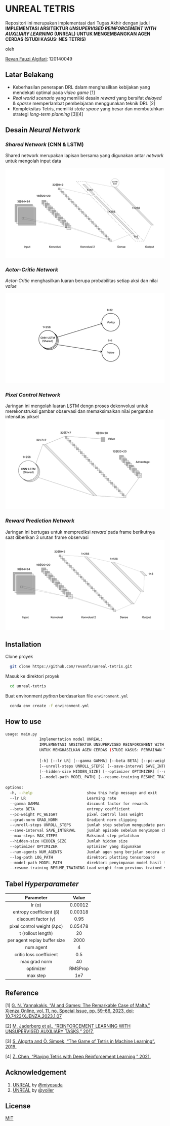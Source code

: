 # UNREAL TETRIS
Repositori ini merupakan implementasi dari Tugas Akhir dengan judul **IMPLEMENTASI ARSITEKTUR _UNSUPERVISED REINFORCEMENT WITH AUXILIARY LEARNING_ (UNREAL) UNTUK MENGEMBANGKAN AGEN CERDAS (STUDI KASUS: NES TETRIS)**

oleh

[Revan Fauzi Algifari](https://www.github.com/revanfz); 120140049

## Latar Belakang
- Keberhasilan penerapan DRL dalam menghasilkan kebijakan yang mendekati optimal pada _video game_ [1]
- _Real world scenario_ yang memiliki desain _reward_ yang bersifat _delayed_ & _sparse_ memperlambat pembelajaran menggunakan teknik DRL [2]
- Kompleksitas Tetris, memiliki _state space_ yang besar dan membutuhkan strategi _long-term planning_ [3][4]

## Desain _Neural Network_
### _Shared Network_ (CNN & LSTM)
Shared network merupakan lapisan bersama yang digunakan antar _network_ untuk mengolah input data

![Shared Network](https://github.com/revanfz/unreal-tetris/blob/main/img/Shared%20Network.png?raw=true)

### _Actor-Critic Network_
_Actor-Critic_ menghasilkan luaran berupa probabilitas setiap aksi dan nilai _value_

![_Actor Critic Network_](https://github.com/revanfz/unreal-tetris/blob/main/img/AC%20Network.png?raw=true)

### _Pixel Control Network_
Jaringan ini mengolah luaran LSTM dengn proses dekonvolusi untuk merekonstruksi gambar observasi dan memaksimalkan nilai pergantian intensitas piksel
![_Pixel Control Network_](https://github.com/revanfz/unreal-tetris/blob/main/img/PC%20Network.png?raw=true)

### _Reward Prediction Network_
Jaringan ini bertugas untuk memprediksi _reward_ pada frame berikutnya saat diberikan 3 urutan frame observasi
![_Reward Prediction Network_](https://github.com/revanfz/unreal-tetris/blob/main/img/RP%20Network.png?raw=true)

## Installation
Clone proyek

```bash
  git clone https://github.com/revanfz/unreal-tetris.git
```

Masuk ke direktori proyek
```bash
  cd unreal-tetris
```

Buat environment _python_ berdasarkan file ```environment.yml```
```bash
  conda env create -f environment.yml
```

## How to use
```bash
usage: main.py 
               Implementation model UNREAL:
               IMPLEMENTASI ARSITEKTUR UNSUPERVISED REINFORCEMENT WITH AUXILIARY LEARNING (UNREAL)
               UNTUK MENGHASILKAN AGEN CERDAS (STUDI KASUS: PERMAINAN TETRIS)

               [-h] [--lr LR] [--gamma GAMMA] [--beta BETA] [--pc-weight PC_WEIGHT] [--grad-norm GRAD_NORM]
               [--unroll-steps UNROLL_STEPS] [--save-interval SAVE_INTERVAL] [--max-steps MAX_STEPS]
               [--hidden-size HIDDEN_SIZE] [--optimizer OPTIMIZER] [--num-agents NUM_AGENTS] [--log-path LOG_PATH]
               [--model-path MODEL_PATH] [--resume-training RESUME_TRAINING]

options:
  -h, --help                        show this help message and exit
  --lr LR                           Learning rate
  --gamma GAMMA                     discount factor for rewards
  --beta BETA                       entropy coefficient
  --pc-weight PC_WEIGHT             pixel control loss weight
  --grad-norm GRAD_NORM             Gradient norm clipping
  --unroll-steps UNROLL_STEPS       jumlah step sebelum mengupdate parameter global
  --save-interval SAVE_INTERVAL     jumlah episode sebelum menyimpan checkpoint model
  --max-steps MAX_STEPS             Maksimal step pelatihan
  --hidden-size HIDDEN_SIZE         Jumlah hidden size
  --optimizer OPTIMIZER             optimizer yang digunakan
  --num-agents NUM_AGENTS           Jumlah agen yang berjalan secara asinkron
  --log-path LOG_PATH               direktori plotting tensorboard
  --model-path MODEL_PATH           direktori penyimpanan model hasil training
  --resume-training RESUME_TRAINING Load weight from previous trained stage
```

## Tabel _Hyperparameter_
Parameter| Value
:-----------------------:|:-----------------------:|
lr (&alpha;)			            | 0.00012
entropy coefficient (&beta;)        | 0.00318
discount factor (&gamma;)           | 0.95
pixel control weight (&lambda;pc)   | 0.05478
t (rollout length)                  | 20
per agent replay buffer size        | 2000
num agent                           | 4
critic loss coefficient             | 0.5
max grad norm                       | 40
optimizer                           | RMSProp
max step                            | 1e7

## Reference
[1] [G. N. Yannakakis, “AI and Games: The Remarkable Case of Malta,” Xjenza Online, vol. 11, no. Special Issue, pp. 59–66, 2023, doi: 10.7423/XJENZA.2023.1.07](https://www.xjenza.org/ISSUES/8/07.pdf)

[2] [M. Jaderberg et al., “REINFORCEMENT LEARNING WITH UNSUPERVISED AUXILIARY TASKS,” 2017.](https://arxiv.org/abs/1611.05397)

[3] [S. Algorta and Ö. Simsek, “The Game of Tetris in Machine Learning”. 2019.](https://arxiv.org/abs/1905.01652)

[4] [Z. Chen, “Playing Tetris with Deep Reinforcement Learning,” 2021.](https://www.ideals.illinois.edu/items/118525)

## Acknowledgement
1. [UNREAL](https://github.com/miyosuda/unreal/tree/master) by [@miyosuda](https://github.com/miyosuda)
2. [UNREAL](https://github.com/voiler/unreal) by [@voiler](https://github.com/voiler)

## License

[MIT](https://github.com/revanfz/unreal-tetris/blob/main/LICENSE)